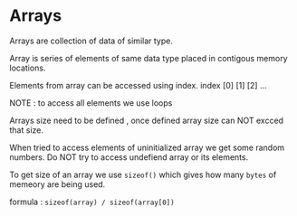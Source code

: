 # Arrays

Arrays are collection of data of similar type.

Array is series of elements of same data type placed in contigous memory locations.

Elements from array can be accessed using index.
index [0] [1] [2] ...

NOTE : to access all elements we use loops

Arrays size need to be defined , once defined array size can NOT excced that size.

When tried to access elements of uninitialized array we get some random numbers.
Do NOT try to access undefiend array or its elements.

To get size of an array we use `sizeof()` 
which gives how many `bytes` of memeory are being used.

formula : `sizeof(array) / sizeof(array[0])`